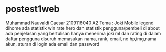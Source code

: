 # postest1web
Muhammad Nauvaldi Caesar
2109116040
A2
Tema : Joki Mobile legend
dihome ada statistik win rate hero dan statistik pengguna/pembeli
di about ada penjelasan yang bertulisan hanya menerima joki ml dan rating
di dalam daftar pengguna disuruh memasukan nama, rank, email, no hp,img,nama akun, aturan
di login ada email dan password
